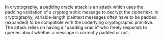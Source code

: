 In cryptography, a padding oracle attack is an attack which uses the padding validation of a cryptographic message to decrypt the ciphertext. In cryptography, variable-length plaintext messages often have to be padded (expanded) to be compatible with the underlying cryptographic primitive. The attack relies on having a "padding oracle" who freely responds to queries about whether a message is correctly padded or not.
